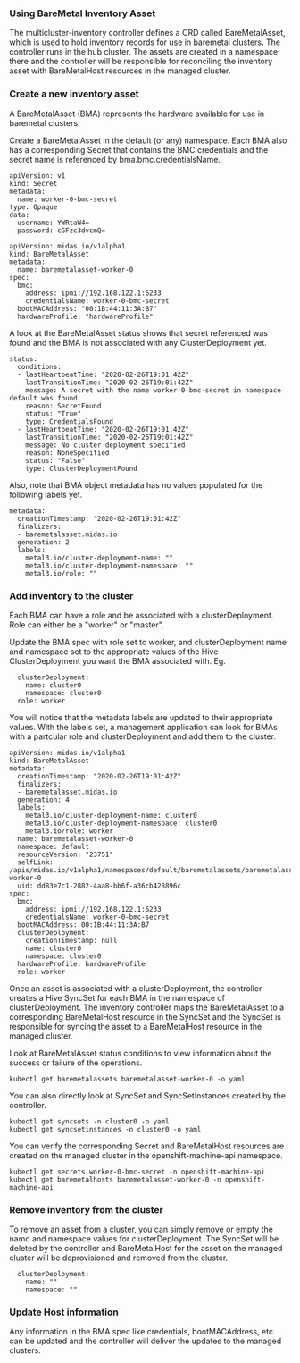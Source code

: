### Using BareMetal Inventory Asset
The multicluster-inventory controller defines a CRD called BareMetalAsset, which is used to hold inventory records for use in baremetal clusters. The controller runs in the hub cluster. The assets are created in a namespace there and the controller will be responsible for reconciling the inventory asset with BareMetalHost resources in the managed cluster.

### Create a new inventory asset 

A BareMetalAsset (BMA) represents the hardware available for use in baremetal clusters.

Create a BareMetalAsset in the default (or any) namespace. Each BMA also has a corresponding Secret that contains the BMC credentials and the secret name is referenced by bma.bmc.credentialsName.

```
apiVersion: v1
kind: Secret
metadata:
  name: worker-0-bmc-secret
type: Opaque
data:
  username: YWRtaW4=
  password: cGFzc3dvcmQ=
```

```
apiVersion: midas.io/v1alpha1
kind: BareMetalAsset
metadata:
  name: baremetalasset-worker-0
spec:
  bmc:
    address: ipmi://192.168.122.1:6233
    credentialsName: worker-0-bmc-secret
  bootMACAddress: "00:1B:44:11:3A:B7"
  hardwareProfile: "hardwareProfile"
```

A look at the BareMetalAsset status shows that secret referenced was found and the BMA is not associated with any ClusterDeployment yet.
```
status:
  conditions:
  - lastHeartbeatTime: "2020-02-26T19:01:42Z"
    lastTransitionTime: "2020-02-26T19:01:42Z"
    message: A secret with the name worker-0-bmc-secret in namespace default was found
    reason: SecretFound
    status: "True"
    type: CredentialsFound
  - lastHeartbeatTime: "2020-02-26T19:01:42Z"
    lastTransitionTime: "2020-02-26T19:01:42Z"
    message: No cluster deployment specified
    reason: NoneSpecified
    status: "False"
    type: ClusterDeploymentFound
```

Also, note that BMA object metadata has no values populated for the following labels yet.
```
metadata:
  creationTimestamp: "2020-02-26T19:01:42Z"
  finalizers:
  - baremetalasset.midas.io
  generation: 2
  labels:
    metal3.io/cluster-deployment-name: ""
    metal3.io/cluster-deployment-namespace: ""
    metal3.io/role: ""
```

### Add inventory to the cluster
Each BMA can have a role and be associated with a clusterDeployment. Role can either be a "worker" or "master".

Update the BMA spec with role set to worker, and clusterDeployment name and namespace set to the appropriate values of the Hive ClusterDeployment you want the BMA associated with. Eg.
```
  clusterDeployment:
    name: cluster0
    namespace: cluster0
  role: worker
```

You will notice that the metadata labels are updated to their appropriate values. With the labels set, a management application can look for BMAs with a partcular role and clusterDeployment and add them to the cluster.
```
apiVersion: midas.io/v1alpha1
kind: BareMetalAsset
metadata:
  creationTimestamp: "2020-02-26T19:01:42Z"
  finalizers:
  - baremetalasset.midas.io
  generation: 4
  labels:
    metal3.io/cluster-deployment-name: cluster0
    metal3.io/cluster-deployment-namespace: cluster0
    metal3.io/role: worker
  name: baremetalasset-worker-0
  namespace: default
  resourceVersion: "23751"
  selfLink: /apis/midas.io/v1alpha1/namespaces/default/baremetalassets/baremetalasset-worker-0
  uid: dd83e7c1-2882-4aa8-bb6f-a36cb428896c
spec:
  bmc:
    address: ipmi://192.168.122.1:6233
    credentialsName: worker-0-bmc-secret
  bootMACAddress: 00:1B:44:11:3A:B7
  clusterDeployment:
    creationTimestamp: null
    name: cluster0
    namespace: cluster0
  hardwareProfile: hardwareProfile
  role: worker
```

Once an asset is associated with a clusterDeployment, the controller creates a Hive SyncSet for each BMA in the namespace of clusterDeployment. The inventory controller maps the BareMetalAsset to a corresponding BareMetalHost resource in the SyncSet and the SyncSet is responsible for syncing the asset to a BareMetalHost resource in the managed cluster.

Look at BareMetalAsset status conditions to view information about the success or failure of the operations.
```
kubectl get baremetalassets baremetalasset-worker-0 -o yaml
```

You can also directly look at SyncSet and SyncSetInstances created by the controller.
```
kubectl get syncsets -n cluster0 -o yaml
kubectl get syncsetinstances -n cluster0 -o yaml
```

You can verify the corresponding Secret and BareMetalHost resources are created on the managed cluster in the openshift-machine-api namespace.
```
kubectl get secrets worker-0-bmc-secret -n openshift-machine-api
kubectl get baremetalhosts baremetalasset-worker-0 -n openshift-machine-api
``` 

### Remove inventory from the cluster
To remove an asset from a cluster, you can simply remove or empty the namd and namespace values for clusterDeployment. The SyncSet will be deleted by the controller and BareMetalHost for the asset on the managed cluster will be deprovisioned and removed from the cluster.
```
  clusterDeployment:
    name: ""
    namespace: ""
```
### Update Host information
Any information in the BMA spec like credentials, bootMACAddress, etc. can be updated and the controller will deliver the updates to the managed clusters.
